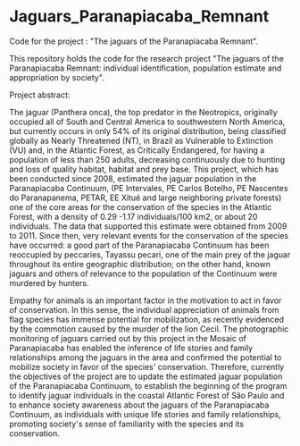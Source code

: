 # Jaguars_Paranapiacaba_Remnant
Code for the project : "The jaguars of the Paranapiacaba Remnant".

This repository holds the code for the research project "The jaguars of the Paranapiacaba Remnant: individual identification, population estimate and appropriation by society".

Project abstract:

The jaguar (Panthera onca), the top predator in the Neotropics, originally occupied all of South and Central America to southwestern North America, but currently occurs in only 54% of its original distribution, being classified globally as Nearly Threatened (NT), in Brazil as Vulnerable to Extinction (VU) and, in the Atlantic Forest, as Critically Endangered, for having a population of less than 250 adults, decreasing continuously due to hunting and loss of quality habitat, habitat and prey base.
This project, which has been conducted since 2008, estimated the jaguar population in the Paranapiacaba Continuum, (PE Intervales, PE Carlos Botelho, PE Nascentes do Paranapanema, PETAR, EE Xitué and large neighboring private forests) one of the core areas for the conservation of the species in the Atlantic Forest, with a density of 0.29 -1.17 individuals/100 km2, or about 20 individuals. The data that supported this estimate were obtained from 2009 to 2011. Since then, very relevant events for the conservation of the species have occurred: a good part of the Paranapiacaba Continuum has been reoccupied by peccaries, Tayassu pecari, one of the main prey of the jaguar throughout its entire geographic distribution; on the other hand, known jaguars and others of relevance to the population of the Continuum were murdered by hunters.

Empathy for animals is an important factor in the motivation to act in favor of conservation. In this sense, the individual appreciation of animals from flag species has immense potential for mobilization, as recently evidenced by the commotion caused by the murder of the lion Cecil. The photographic monitoring  of jaguars carried out by this project in the Mosaic of Paranapiacaba has enabled the inference of life stories and family relationships among the jaguars in the area and confirmed the potential to mobilize society in favor of the species' conservation.
Therefore, currently the objectives of the project are to update the estimated jaguar population of the Paranapiacaba Continuum, to establish the beginning of the program to identify jaguar individuals in the coastal Atlantic Forest of São Paulo and to enhance society awareness about the  jaguars of the Paranapiacaba Continuum, as individuals with unique life stories and family relationships, promoting society's sense of familiarity with the species and its conservation.
